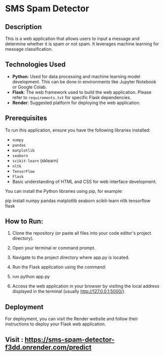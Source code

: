 # SMS Spam Detector

## Description
This is a web application that allows users to input a message and determine whether it is spam or not spam. It leverages machine learning for message classification.

## Technologies Used
* **Python**: Used for data processing and machine learning model development. This can be done in environments like Jupyter Notebook or Google Colab.
* **Flask**: The web framework used to build the web application. Please refer to `requirements.txt` for specific Flask dependencies.
* **Render**: Suggested platform for deploying the web application.

## Prerequisites
To run this application, ensure you have the following libraries installed:
* `numpy`
* `pandas`
* `matplotlib`
* `seaborn`
* `scikit-learn` (sklearn)
* `nltk`
* `TensorFlow`
* `Flask`
* Basic understanding of HTML and CSS for web interface development.

You can install the Python libraries using pip, for example:


pip install numpy pandas matplotlib seaborn scikit-learn nltk tensorflow flask

## How to Run:

1. Clone the repository (or paste all files into your code editor's project directory).

2. Open your terminal or command prompt.

3. Navigate to the project directory where app.py is located.

4. Run the Flask application using the command:

5. run python app.py

6. Access the web application in your browser by visiting the local address displayed in the terminal (usually http://127.0.0.1:5000/).

## Deployment

 For deployment, you can visit the  Render website  and follow their instructions to deploy your Flask web application.

 ## Visit : https://sms-spam-detector-f3dd.onrender.com/predict
